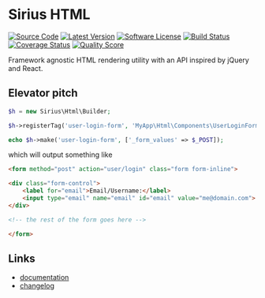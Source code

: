 # Sirius HTML

[![Source Code](http://img.shields.io/badge/source-siriusphp/html-blue.svg?style=flat-square)](https://github.com/siriusphp/html)
[![Latest Version](https://img.shields.io/packagist/v/siriusphp/html.svg?style=flat-square)](https://github.com/siriusphp/html/releases)
[![Software License](https://img.shields.io/badge/license-MIT-brightgreen.svg?style=flat-square)](https://github.com/siriusphp/html/blob/master/LICENSE)
[![Build Status](https://img.shields.io/travis/siriusphp/html/master.svg?style=flat-square)](https://travis-ci.org/siriusphp/html)
[![Coverage Status](https://img.shields.io/scrutinizer/coverage/g/siriusphp/html.svg?style=flat-square)](https://scrutinizer-ci.com/g/siriusphp/html/code-structure)
[![Quality Score](https://img.shields.io/scrutinizer/g/siriusphp/html.svg?style=flat-square)](https://scrutinizer-ci.com/g/siriusphp/html)

Framework agnostic HTML rendering utility with an API inspired by jQuery and React.

## Elevator pitch

```php
$h = new Sirius\Html\Builder;

$h->registerTag('user-login-form', 'MyApp\Html\Components\UserLoginForm');

echo $h->make('user-login-form', ['_form_values' => $_POST]);
```

which will output something like

```html
<form method="post" action="user/login" class="form form-inline">

<div class="form-control">
    <label for="email">Email/Username:</label>
    <input type="email" name="email" id="email" value="me@domain.com">
</div>

<!-- the rest of the form goes here -->

</form>
```

## Links

- [documentation](http://www.sirius.ro/php/sirius/html)
- [changelog](CHANGELOG.md)

